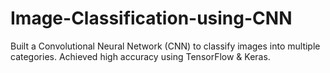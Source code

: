 # Image-Classification-using-CNN
Built a Convolutional Neural Network (CNN) to classify images into multiple categories. Achieved high accuracy using TensorFlow &amp; Keras.
